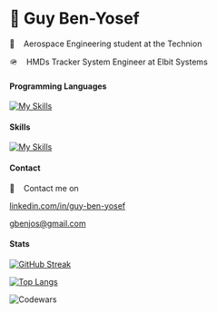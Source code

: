 # :bust_in_silhouette: Guy Ben-Yosef
:rocket:&nbsp;&nbsp;&nbsp; Aerospace Engineering student at the Technion

:military_helmet:&nbsp;&nbsp;&nbsp; HMDs Tracker System Engineer at Elbit Systems

#### Programming Languages
[![My Skills](https://skillicons.dev/icons?i=python,matlab,java,react)](https://skillicons.dev)

#### Skills
[![My Skills](https://skillicons.dev/icons?i=raspberrypi,arduino,latex,git)](https://skillicons.dev)

#### Contact

:calling:&nbsp;&nbsp;&nbsp; Contact me on

<a href="https://il.linkedin.com/in/guy-ben-yosef" target="_blank">linkedin.com/in/guy-ben-yosef</a>

<a href="gbenjos@gmail.com" target="_blank">gbenjos@gmail.com</a>

#### Stats

[![GitHub Streak](https://streak-stats.demolab.com/?user=theguyben)](https://git.io/streak-stats)

[![Top Langs](https://github-readme-stats.vercel.app/api/top-langs/?username=theguyben&layout=compact&theme=vision-friendly-dark)](https://github.com/anuraghazra/github-readme-stats)

![Codewars](https://github.r2v.ch/codewars?user=gbenjos)
